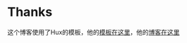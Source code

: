 # Thanks

这个博客使用了Hux的模板，他的[模板在这里](http://huangxuan.me/huxblog-boilerplate/)，他的[博客在这里](http://huxpro.github.io)


